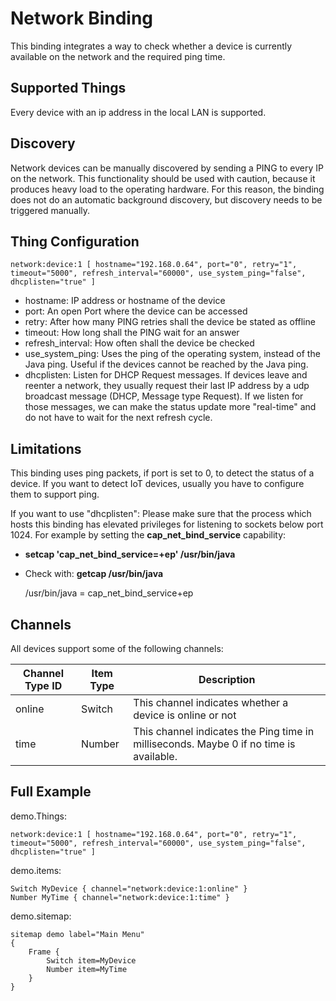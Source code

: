 # Network Binding

This binding integrates a way to check whether a device is currently available on the network and the required ping time. 

## Supported Things

Every device with an ip address in the local LAN is supported.

## Discovery

Network devices can be manually discovered by sending a PING to every IP on the network. This functionality should be used with caution, because it produces heavy load to the operating hardware. For this reason, the binding does not do an automatic background discovery, but discovery needs to be triggered manually.

## Thing Configuration

```
network:device:1 [ hostname="192.168.0.64", port="0", retry="1", timeout="5000", refresh_interval="60000", use_system_ping="false", dhcplisten="true" ]
```

- hostname: IP address or hostname of the device
- port: An open Port where the device can be accessed
- retry: After how many PING retries shall the device be stated as offline
- timeout: How long shall the PING wait for an answer
- refresh_interval: How often shall the device be checked
- use\_system\_ping: Uses the ping of the operating system, instead of the Java ping. Useful if the devices cannot be reached by the Java ping.
- dhcplisten: Listen for DHCP Request messages. If devices leave and reenter a network, they usually request their last IP address by a udp
              broadcast message (DHCP, Message type Request). If we listen for those messages, we can make the status update more "real-time" and do not
              have to wait for the next refresh cycle.
              
## Limitations
This binding uses ping packets, if port is set to 0, to detect the status of a device.
If you want to detect IoT devices, usually you have to configure them to support ping. 

If you want to use "dhcplisten": Please make sure that the process which hosts this binding has elevated privileges for listening to sockets below port 1024.
For example by setting the **cap_net_bind_service** capability:
  * __setcap 'cap_net_bind_service=+ep' /usr/bin/java__
  * Check with: __getcap /usr/bin/java__
  
    /usr/bin/java = cap_net_bind_service+ep

## Channels

All devices support some of the following channels:

| Channel Type ID | Item Type    | Description  |
|-----------------|--------------|----------------------------------------------- |
| online          | Switch       | This channel indicates whether a device is online or not |
| time            | Number       | This channel indicates the Ping time in milliseconds. Maybe 0 if no time is available. |


## Full Example

demo.Things:

```
network:device:1 [ hostname="192.168.0.64", port="0", retry="1", timeout="5000", refresh_interval="60000", use_system_ping="false", dhcplisten="true" ]
```

demo.items:
```
Switch MyDevice { channel="network:device:1:online" }
Number MyTime { channel="network:device:1:time" }
```

demo.sitemap:
```
sitemap demo label="Main Menu"
{
	Frame {
		Switch item=MyDevice
		Number item=MyTime
	}
}
```
